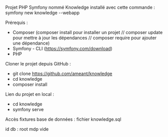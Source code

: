 Projet PHP Symfony nommé Knowledge installé avec cette commande : symfony new knowledge --webapp


Prérequis :
- Composer (composer install pour installer un projet // composer update pour mettre à jour les dépendances // composer require pour ajouter une dépendance)
- Symfony - CLI (https://symfony.com/download)
- PHP


Cloner le projet depuis GitHub :
- git clone https://github.com/ameant/knowledge
- cd knowledge
- composer install


Lien du projet en local :
- cd knowledge
- symfony serve


Accès fixtures base de données : fichier knowledge.sql

id db : root
mdp vide